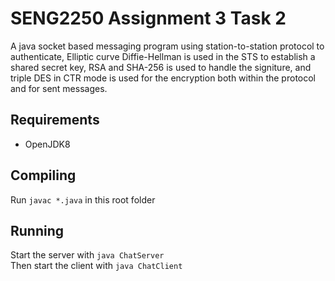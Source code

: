 # SENG2250 Assignment 3 Task 2
A java socket based messaging program using station-to-station protocol to authenticate,
Elliptic curve Diffie-Hellman is used in the STS to establish a shared secret key, RSA and
SHA-256 is used to handle the signiture, and triple DES in CTR mode is used for the encryption
both within the protocol and for sent messages.
## Requirements
* OpenJDK8
## Compiling
Run `javac *.java` in this root folder
## Running
Start the server with `java ChatServer`\
Then start the client with `java ChatClient`
